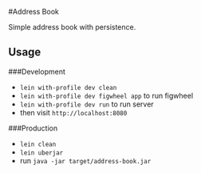 #Address Book

Simple address book with persistence.

Usage
-----
###Development
- `lein with-profile dev clean`
- `lein with-profile dev figwheel app` to run figwheel
- `lein with-profile dev run` to run server
- then visit `http://localhost:8080`

###Production
- `lein clean`
- `lein uberjar`
- run `java -jar target/address-book.jar`
